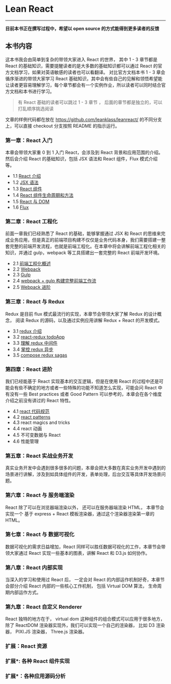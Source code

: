 # Lean React
---
 
**目前本书正在撰写过程中，希望以 open source 的方式能得到更多读者的反馈**

## 本书内容

这本书我会由简单到复杂的带领大家进入 React 的世界， 其中 1 - 3 章节都是 React 的基础知识，需要提醒读者的是大多数的基础知识都可以通过 React 的官方文档学习，如果对英语敏感的读者也可以看翻译。 对比官方文档本书 1 - 3 章会循序渐进的带领大家学习 React 基础知识，其中会有些自己的见解和领悟希望能让读者更容易理解学习，每个章节都会有一个实例作业，所以读者可以同时结合官方文档和本书进行学习。

> 有 React 基础的读者可以跳过 1 - 3 章节 ， 后面的章节都是独立的，可以打乱顺序挑选阅读

文章的样例代码都在放在 https://github.com/leanklass/leanreact/ 的不同分支上，可以直接 checkout 分支按照 README 的指示运行。

### 第一章：React 入门

本章会带领大家重 0 到 1 入门 React，会涉及到 React 背景和应用范围的介绍。 然后会介绍 React 的基础知识，包括 JSX 语法和 React 组件，Flux 模式介绍等。 

- 1.1 [React 介绍](https://segmentfault.com/a/1190000005140569)
- 1.2 [JSX 语法](https://segmentfault.com/a/1190000005145610)
- 1.3 [React 组件](https://segmentfault.com/a/1190000005151182)
- 1.4 [React 组件生命周期和方法](https://segmentfault.com/a/1190000005161417)
- 1.5 [React 与 DOM](https://segmentfault.com/a/1190000005182270)
- 1.6 [Flux](https://segmentfault.com/a/1190000005348206)

### 第二章：React 工程化 

前面一章我们已经熟悉了 React 的基础，能够掌握通过 JSX 和 React 的思维来完成业务应用，但是真正的前端项目构建不仅仅是业务代码本身，我们需要搭建一整套完整的前端开发流程，也就是前端工程化。在本章中将会讲解前端工程化相关的知识，并通过 gulp，webpack 等工具搭建出一套完整的 React 前端开发环境。

- 2.1 [前端工程化概述](https://segmentfault.com/a/1190000005594760)
- 2.2 [Webpack](https://segmentfault.com/a/1190000005612506)
- 2.3 [Gulp](https://segmentfault.com/a/1190000005636680)
- 2.4 [webpack + gulp 构建完整前端工作流](https://segmentfault.com/a/1190000005657651)
- 2.5 [Webpack 进阶](https://segmentfault.com/a/1190000005666159)

### 第三章：React 与 Redux

Redux 是目前 flux 模式最流行的实现，本章节会带领大家了解 Redux 的设计概念， 阅读 Redux 的源码，以及通过实例应用讲解 Redux + React 的开发模式。

- 3.1 [redux 介绍](https://segmentfault.com/a/1190000005696767)
- 3.2 [react-redux todoApp](https://segmentfault.com/a/1190000005758244)
- 3.3 [理解 redux 中间件](https://segmentfault.com/a/1190000005766289)
- 3.4 [掌控 redux 异步](https://segmentfault.com/a/1190000005773725)
- 3.5 [compose redux sagas](https://segmentfault.com/a/1190000005776381)


### 第四章：React 进阶

我们已经能基于 React 实现基本的交互逻辑，但是在使用 React 的过程中还是可能会有些不确定的地方或者一些特殊的功能不知道怎么实现，可能会问 React 中有没有一些 Best practices 或者 Good Pattern 可以参考的，本章会在各个维度介绍之前没有讲过的 React 特性。

- 4.1 [react 代码规范](https://segmentfault.com/a/1190000005825618)
- 4.2 [react patterns](https://segmentfault.com/a/1190000005838634)
- 4.3 react magics and tricks
- 4.4 react 动画
- 4.5 不可变数据与 React  
- 4.6 性能管理

### 第五章：React 实战业务开发 

真实业务开发中会遇到很多很多的问题，本章会把大多数在真实业务开发中遇到的场景进行讲解，涉及到如具体组件的开发，表单处理，后台交互等具体开发场景问题。

### 第六章：React 与 服务端渲染

React 除了可以在浏览器端渲染以外， 还可以在服务器端渲染 HTML， 本章节会实现一个 基于 express + React 模板渲染器，通过这个渲染器渲染第一章的 HTML。

### 第七章：React 与 数据可视化

数据可视化的需求日益增加，React 同样可以胜任数据可视化的工作，本章节会带领大家通过 React 实现一些基本的图表，讲解 React 和 D3.js 如何协作。

### 第八章：React 内部实现

当深入的学习和使用过 React 后， 一定会对 React 的内部运作机制好奇，本章节会部分介绍 React 内部的一些核心工作机制， 包括 Virtual DOM 算法， 生命周期内部运作方式。 

### 第九章：React 自定义 Renderer

React 独特的地方在于， virtual dom 这种组件的组合模式可以应用于很多地方， 除了 ReactDOM 渲染器实现外，我们可以实现一个自己的渲染器， 比如 D3 渲染器， PIXI.JS 渲染器， Three.js 渲染器。

### 扩展：React 资源
### 扩展*: 各种 React 组件实现
### 扩展*：各种应用源码分析


  [1]: /img/bVvIsW
